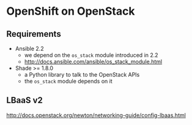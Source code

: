 OpenShift on OpenStack
======================

Requirements
------------

* Ansible 2.2
  - we depend on the `os_stack` module introduced in 2.2
  - http://docs.ansible.com/ansible/os_stack_module.html
* Shade >= 1.8.0
  - a Python library to talk to the OpenStack APIs
  - the `os_stack` module depends on it

LBaaS v2
--------

http://docs.openstack.org/newton/networking-guide/config-lbaas.html


